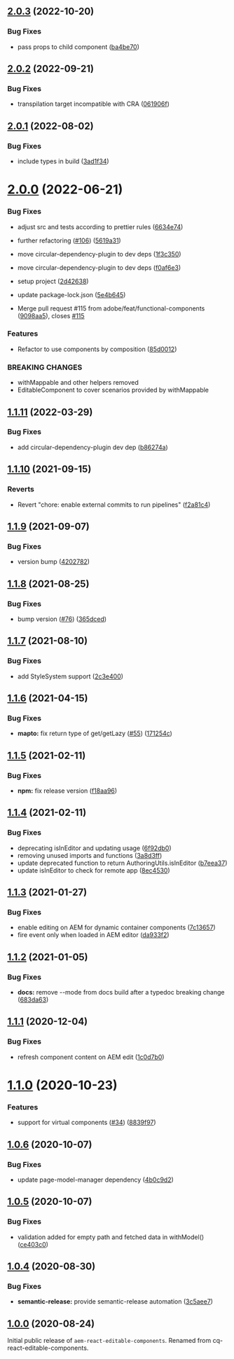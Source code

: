 ## [2.0.3](https://github.com/adobe/aem-react-editable-components/compare/v2.0.2...v2.0.3) (2022-10-20)


### Bug Fixes

* pass props to child component ([ba4be70](https://github.com/adobe/aem-react-editable-components/commit/ba4be703d281a8c71df721be27b73127500867a5))

## [2.0.2](https://github.com/adobe/aem-react-editable-components/compare/v2.0.1...v2.0.2) (2022-09-21)


### Bug Fixes

* transpilation target incompatible with CRA ([061906f](https://github.com/adobe/aem-react-editable-components/commit/061906f731f477c249e94b7ba120e8f389f742c9))

## [2.0.1](https://github.com/adobe/aem-react-editable-components/compare/v2.0.0...v2.0.1) (2022-08-02)


### Bug Fixes

* include types in build ([3ad1f34](https://github.com/adobe/aem-react-editable-components/commit/3ad1f340af65bf3fa7d72387e4b262472a71b362))

# [2.0.0](https://github.com/adobe/aem-react-editable-components/compare/v1.1.11...v2.0.0) (2022-06-21)


### Bug Fixes

* adjust src and tests according to prettier rules ([6634e74](https://github.com/adobe/aem-react-editable-components/commit/6634e746c9a806f8b64cfb3c3ab2cfba3b18719c))
* further refactoring ([#106](https://github.com/adobe/aem-react-editable-components/issues/106)) ([5619a31](https://github.com/adobe/aem-react-editable-components/commit/5619a31898646e0fe83565b89afdf5b72dc25884))
* move circular-dependency-plugin to dev deps ([1f3c350](https://github.com/adobe/aem-react-editable-components/commit/1f3c3509599f9ae2bd70449ec93b7c47fe1aa79b))
* move circular-dependency-plugin to dev deps ([f0af6e3](https://github.com/adobe/aem-react-editable-components/commit/f0af6e383e0c5a854e6894d32558898a49298260))
* setup project ([2d42638](https://github.com/adobe/aem-react-editable-components/commit/2d42638aff36a9ef6662afafbc8d4b03b3ed6d80))
* update package-lock.json ([5e4b645](https://github.com/adobe/aem-react-editable-components/commit/5e4b645bde12e007d5de549a422a157d64929517))


* Merge pull request #115 from adobe/feat/functional-components ([9098aa5](https://github.com/adobe/aem-react-editable-components/commit/9098aa5a43549063553a037eeedee8c4792f8686)), closes [#115](https://github.com/adobe/aem-react-editable-components/issues/115)


### Features

* Refactor to use components by composition ([85d0012](https://github.com/adobe/aem-react-editable-components/commit/85d00122a1fe56dfee202905520554dfdc9ba2ea))


### BREAKING CHANGES

* withMappable and other helpers removed
* EditableComponent to cover scenarios provided by withMappable

## [1.1.11](https://github.com/adobe/aem-react-editable-components/compare/v1.1.10...v1.1.11) (2022-03-29)


### Bug Fixes

* add circular-dependency-plugin dev dep ([b86274a](https://github.com/adobe/aem-react-editable-components/commit/b86274a8b3f3b8f70dfbdf3251b96ecac272c50e))

## [1.1.10](https://github.com/adobe/aem-react-editable-components/compare/v1.1.9...v1.1.10) (2021-09-15)


### Reverts

* Revert "chore: enable external commits to run pipelines" ([f2a81c4](https://github.com/adobe/aem-react-editable-components/commit/f2a81c463f47ac2231746dc217aef1c0e02368bb))

## [1.1.9](https://github.com/adobe/aem-react-editable-components/compare/v1.1.8...v1.1.9) (2021-09-07)


### Bug Fixes

* version bump ([4202782](https://github.com/adobe/aem-react-editable-components/commit/4202782a01cf7b50256498f92313d3246c44d1ba))

## [1.1.8](https://github.com/adobe/aem-react-editable-components/compare/v1.1.7...v1.1.8) (2021-08-25)


### Bug Fixes

* bump version ([#76](https://github.com/adobe/aem-react-editable-components/issues/76)) ([365dced](https://github.com/adobe/aem-react-editable-components/commit/365dcedfe8e2f17fedd280da4a76fa456646c198))

## [1.1.7](https://github.com/adobe/aem-react-editable-components/compare/v1.1.6...v1.1.7) (2021-08-10)


### Bug Fixes

* add StyleSystem support ([2c3e400](https://github.com/adobe/aem-react-editable-components/commit/2c3e400930cdf4fdffc3f49512bcb6a2fa8c06bb))

## [1.1.6](https://github.com/adobe/aem-react-editable-components/compare/v1.1.5...v1.1.6) (2021-04-15)


### Bug Fixes

* **mapto:** fix return type of get/getLazy  ([#55](https://github.com/adobe/aem-react-editable-components/issues/55)) ([171254c](https://github.com/adobe/aem-react-editable-components/commit/171254cdb357291c9c625c698dbb1efe495cb8f4))

## [1.1.5](https://github.com/adobe/aem-react-editable-components/compare/v1.1.4...v1.1.5) (2021-02-11)


### Bug Fixes

* **npm:** fix release version ([f18aa96](https://github.com/adobe/aem-react-editable-components/commit/f18aa9603e3331772ee5762670a5729c1d4cf2a6))

## [1.1.4](https://github.com/adobe/aem-react-editable-components/compare/v1.1.3...v1.1.4) (2021-02-11)


### Bug Fixes

* deprecating isInEditor and updating usage ([6f92db0](https://github.com/adobe/aem-react-editable-components/commit/6f92db0a703b13949a761e16520d049ebb7e8e26))
* removing unused imports and functions ([3a8d3ff](https://github.com/adobe/aem-react-editable-components/commit/3a8d3ffaae558293547cc9c9e01daa2fea7c8a32))
* update deprecated function to return AuthoringUtils.isInEditor ([b7eea37](https://github.com/adobe/aem-react-editable-components/commit/b7eea37b064a124a436113418929d40385a422bb))
* update isInEditor to check for remote app ([8ec4530](https://github.com/adobe/aem-react-editable-components/commit/8ec4530b3769ee2a30c0cc97070ef1d1b2028c33))

## [1.1.3](https://github.com/adobe/aem-react-editable-components/compare/v1.1.2...v1.1.3) (2021-01-27)


### Bug Fixes

* enable editing on AEM for dynamic container components ([7c13657](https://github.com/adobe/aem-react-editable-components/commit/7c1365787f2d39d681a594437bcec5ead9ced80e))
* fire event only when loaded in AEM editor ([da933f2](https://github.com/adobe/aem-react-editable-components/commit/da933f2e139f158cd5200f70034afdf0a1fb9f67))

## [1.1.2](https://github.com/adobe/aem-react-editable-components/compare/v1.1.1...v1.1.2) (2021-01-05)


### Bug Fixes

* **docs:** remove --mode from docs build after a typedoc breaking change ([683da63](https://github.com/adobe/aem-react-editable-components/commit/683da63c499ffdcdc6f2cfa3067fe72eee56bd6b))

## [1.1.1](https://github.com/adobe/aem-react-editable-components/compare/v1.1.0...v1.1.1) (2020-12-04)


### Bug Fixes

* refresh component content on AEM edit ([1c0d7b0](https://github.com/adobe/aem-react-editable-components/commit/1c0d7b0dcc355a25bbccc0b5bc9e3eb348ed24cd))

# [1.1.0](https://github.com/adobe/aem-react-editable-components/compare/v1.0.6...v1.1.0) (2020-10-23)


### Features

* support for virtual components ([#34](https://github.com/adobe/aem-react-editable-components/issues/34)) ([8839f97](https://github.com/adobe/aem-react-editable-components/commit/8839f97b847e3b1bd8dc6d5694acaf63ab09f72d))

## [1.0.6](https://github.com/adobe/aem-react-editable-components/compare/v1.0.5...v1.0.6) (2020-10-07)


### Bug Fixes

* update page-model-manager dependency ([4b0c9d2](https://github.com/adobe/aem-react-editable-components/commit/4b0c9d255d7e60da786f8c8b000fc496153a5014))

## [1.0.5](https://github.com/adobe/aem-react-editable-components/compare/v1.0.4...v1.0.5) (2020-10-07)


### Bug Fixes

* validation added for empty path and fetched data in withModel() ([ce403c0](https://github.com/adobe/aem-react-editable-components/commit/ce403c060593c08cadf5c606882dd60016e9f14a))

## [1.0.4](https://github.com/adobe/aem-react-editable-components/compare/v1.0.3...v1.0.4) (2020-08-30)


### Bug Fixes

* **semantic-release:** provide semantic-release automation ([3c5aee7](https://github.com/adobe/aem-react-editable-components/commit/3c5aee71056105bc3ca1cc3a0f51ae1dc141192f))

## [1.0.0](https://github.com/adobe/aem-react-editable-components/releases/tag/v1.0.0) (2020-08-24)

Initial public release of `aem-react-editable-components`. Renamed from cq-react-editable-components.
